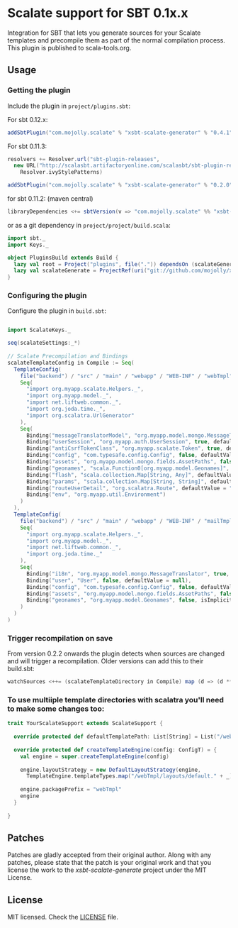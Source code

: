 # Scalate support for SBT 0.1x.x
 
Integration for SBT that lets you generate sources for your Scalate templates and precompile them as part of the normal compilation process. This plugin is published to scala-tools.org.
 
## Usage

### Getting the plugin

Include the plugin in `project/plugins.sbt`:

For sbt 0.12.x:

```scala
addSbtPlugin("com.mojolly.scalate" % "xsbt-scalate-generator" % "0.4.1")
```

For sbt 0.11.3:

```scala
resolvers += Resolver.url("sbt-plugin-releases",
  new URL("http://scalasbt.artifactoryonline.com/scalasbt/sbt-plugin-releases/"))(
    Resolver.ivyStylePatterns)

addSbtPlugin("com.mojolly.scalate" % "xsbt-scalate-generator" % "0.2.0")
```

for sbt 0.11.2: (maven central)

```scala
libraryDependencies <+= sbtVersion(v => "com.mojolly.scalate" %% "xsbt-scalate-generator" % (v + "-0.1.6"))
```

or as a git dependency in `project/project/build.scala`:

```scala
import sbt._
import Keys._

object PluginsBuild extends Build {
  lazy val root = Project("plugins", file(".")) dependsOn (scalateGenerate) settings (scalacOptions += "-deprecation")
  lazy val scalateGenerate = ProjectRef(uri("git://github.com/mojolly/xsbt-scalate-generate.git"), "xsbt-scalate-generator")
}
```

### Configuring the plugin

Configure the plugin in `build.sbt`:

```scala

import ScalateKeys._

seq(scalateSettings:_*)
      
// Scalate Precompilation and Bindings
scalateTemplateConfig in Compile := Seq(
  TemplateConfig(
    file("backend") / "src" / "main" / "webapp" / "WEB-INF" / "webTmpl",
    Seq(
      "import org.myapp.scalate.Helpers._",
      "import org.myapp.model._",
      "import net.liftweb.common._",
      "import org.joda.time._",
      "import org.scalatra.UrlGenerator"
    ),
    Seq(
      Binding("messageTranslatorModel", "org.myapp.model.mongo.MessageTranslator", true, isImplicit = true, defaultValue = null),
      Binding("userSession", "org.myapp.auth.UserSession", true, defaultValue = null),
      Binding("antiCsrfTokenClass", "org.myapp.scalate.Token", true, defaultValue = null),
      Binding("config", "com.typesafe.config.Config", false, defaultValue = null),
      Binding("assets", "org.myapp.model.mongo.fields.AssetPaths", false, isImplicit = true, defaultValue = null),
      Binding("geonames", "scala.Function0[org.myapp.model.Geonames]", false, isImplicit = true, defaultValue = null),
      Binding("flash", "scala.collection.Map[String, Any]", defaultValue = "Map.empty"),
      Binding("params", "scala.collection.Map[String, String]", defaultValue = "Map.empty"),
      Binding("routeUserDetail", "org.scalatra.Route", defaultValue = "null") ,
      Binding("env", "org.myapp.util.Environment")
    )
  ),
  TemplateConfig(
    file("backend") / "src" / "main" / "webapp" / "WEB-INF" / "mailTmpl",
    Seq(
      "import org.myapp.scalate.Helpers._",
      "import org.myapp.model._",
      "import net.liftweb.common._",
      "import org.joda.time._"
    ),
    Seq(
      Binding("i18n", "org.myapp.model.mongo.MessageTranslator", true, isImplicit = true, defaultValue = null),
      Binding("user", "User", false, defaultValue = null),
      Binding("config", "com.typesafe.config.Config", false, defaultValue = null),
      Binding("assets", "org.myapp.model.mongo.fields.AssetPaths", false, isImplicit = true, defaultValue = null),
      Binding("geonames", "org.myapp.model.Geonames", false, isImplicit = true, defaultValue = null)
    )
  )
)

```

### Trigger recompilation on save

From version 0.2.2 onwards the plugin detects when sources are changed and will trigger a recompilation.
Older versions can add this to their build.sbt:

```scala
watchSources <++= (scalateTemplateDirectory in Compile) map (d => (d ** "*").get)
```

### To use multiiple template directories with scalatra you'll need to make some changes too: 

```scala
trait YourScalateSupport extends ScalateSupport {
 
  override protected def defaultTemplatePath: List[String] = List("/webTmpl/views")
 
  override protected def createTemplateEngine(config: ConfigT) = {
    val engine = super.createTemplateEngine(config)
 
    engine.layoutStrategy = new DefaultLayoutStrategy(engine,
      TemplateEngine.templateTypes.map("/webTmpl/layouts/default." + _): _*)
 
    engine.packagePrefix = "webTmpl"
    engine
  }
 
}
```


## Patches

Patches are gladly accepted from their original author. Along with any patches, please state that the patch is your original work and that you license the work to the *xsbt-scalate-generate* project under the MIT License.
 
## License
 
MIT licensed. Check the [LICENSE](https://raw.github.com/backchatio/xsbt-scalate-generate/master/LICENSE) file.
